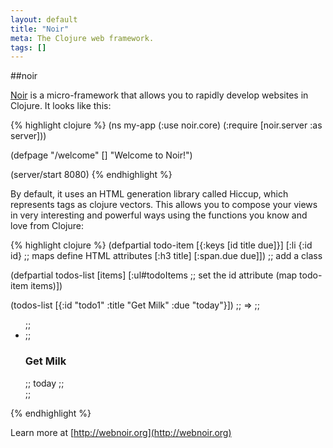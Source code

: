 ```yaml
---
layout: default
title: "Noir"
meta: The Clojure web framework.
tags: []
---
```


##noir

[Noir](http://webnoir.org) is a micro-framework that allows you to rapidly develop websites in Clojure. It looks like this:

{% highlight clojure %}
(ns my-app
  (:use noir.core)
  (:require [noir.server :as server]))

(defpage "/welcome" []
    "Welcome to Noir!")

(server/start 8080)
{% endhighlight %}

By default, it uses an HTML generation library called Hiccup, which represents tags as clojure vectors. This allows you to compose your views in very interesting and powerful ways using the functions you know and love from Clojure:

{% highlight clojure %}
(defpartial todo-item [{:keys [id title due]}]
    [:li {:id id} ;; maps define HTML attributes
        [:h3 title]
        [:span.due due]]) ;; add a class

(defpartial todos-list [items]
    [:ul#todoItems ;; set the id attribute
        (map todo-item items)])

(todos-list [{:id "todo1"
              :title "Get Milk"
              :due "today"}])
;; =>
;; <ul id="todoItems">
;;  <li id="todo1">
;;    <h3>Get Milk</h3>
;;    <span class="due">today</span>
;;  </li>
;; </ul>
{% endhighlight %}

Learn more at [http://webnoir.org](http://webnoir.org)
